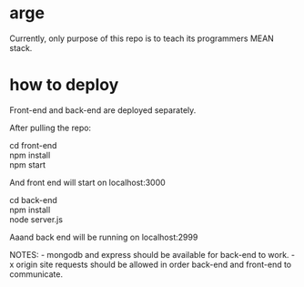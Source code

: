 # arge

Currently, only purpose of this repo is to teach its programmers MEAN stack.

# how to deploy

Front-end and back-end are deployed separately.

After pulling the repo:

cd front-end<br/>
npm install<br/>
npm start<br/>

And front end will start on localhost:3000

cd back-end<br/>
npm install<br/>
node server.js<br/>

Aaand back end will be running on localhost:2999

NOTES:
    - mongodb and express should be available for back-end to work.
    - x origin site requests should be allowed in order back-end and front-end to communicate.

